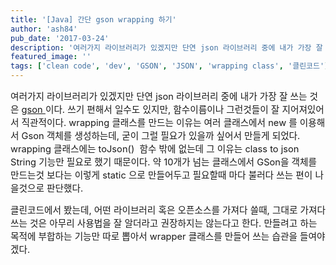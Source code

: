 ```yaml
---
title: '[Java] 간단 gson wrapping 하기'
author: 'ash84'
pub_date: '2017-03-24'
description: '여러가지 라이브러리가 있겠지만 단연 json 라이브러리 중에 내가 가장 잘 쓰는 것은 [gson ](http://ash84.tistory.com/775)이다. 쓰기 편해서 일수도 있지만, 함수이름이나 그런것들이 잘 지어져있어서 직관적이다. wrapping 클래스를 만드는 이유는 여러 클래스에서 new 를 이용해서 Gson 객체를 생성하는데, 굳이 그럴 필요가 있을까 싶어서 만들게 되었다. wrapping 클래스에는 toJson()  함수 밖에 없는데 그 이유는 class to'
featured_image: ''
tags: ['clean code', 'dev', 'GSON', 'JSON', 'wrapping class', '클린코드']
---
```



<span style="font-size: 11pt;">여러가지 라이브러리가 있겠지만 단연 json 라이브러리 중에 내가 가장 잘 쓰는 것은 [gson ](http://ash84.tistory.com/775)이다. 쓰기 편해서 일수도 있지만, 함수이름이나 그런것들이 잘 지어져있어서 직관적이다. wrapping 클래스를 만드는 이유는 여러 클래스에서 new 를 이용해서 Gson 객체를 생성하는데, 굳이 그럴 필요가 있을까 싶어서 만들게 되었다. wrapping 클래스에는 toJson()  함수 밖에 없는데 그 이유는 class to json String 기능만 필요로 했기 때문이다. 약 10개가 넘는 클래스에서 GSon을 객체를 만드는것 보다는 이렇게 static 으로 만들어두고 필요할때 마다 불러다 쓰는 편이 나을것으로 판단했다. </span>

<span style="font-size: 11pt;">클린코드에서 봤는데, 어떤 라이브러리 혹은 오픈소스를 가져다 쓸때, 그대로 가져다 쓰는 것은 아무리 사용법을 잘 알더라고 권장하지는 않는다고 한다. 만들려고 하는 목적에 부합하는 기능만 따로 뽑아서 wra</span><span style="font-size: 11pt;">pper 클래스를 만들어 쓰는 습관을 들여야 겠다. </span>

<script src="https://gist.github.com/4508680.js"></script>




